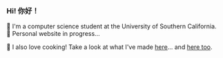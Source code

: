 ### Hi! 你好！

🧠 I'm a computer science student at the University of Southern California.  
👀 Personal website in progress...
<!--👀 Check out my new [personal website](https://sihan.me)!  -->
🍳 I also love cooking! Take a look at what I've made [here](https://instagram.com/thecalecafe)... and [here too](https://vsco.co/dvsnho).  

<!--
![funny_raccoon](https://i.ytimg.com/vi/IRdivT8pcl4/maxresdefault.jpg)

<!--
**dvsho/dvsho** is a ✨ _special_ ✨ repository because its `README.md` (this file) appears on your GitHub profile.

Here are some ideas to get you started:

- 🔭 I’m currently working on ...
- 🌱 I’m currently learning ...
- 👯 I’m looking to collaborate on ...
- 🤔 I’m looking for help with ...
- 💬 Ask me about ...
- 📫 How to reach me: ...
- 😄 Pronouns: ...
- ⚡ Fun fact: ...
-->
